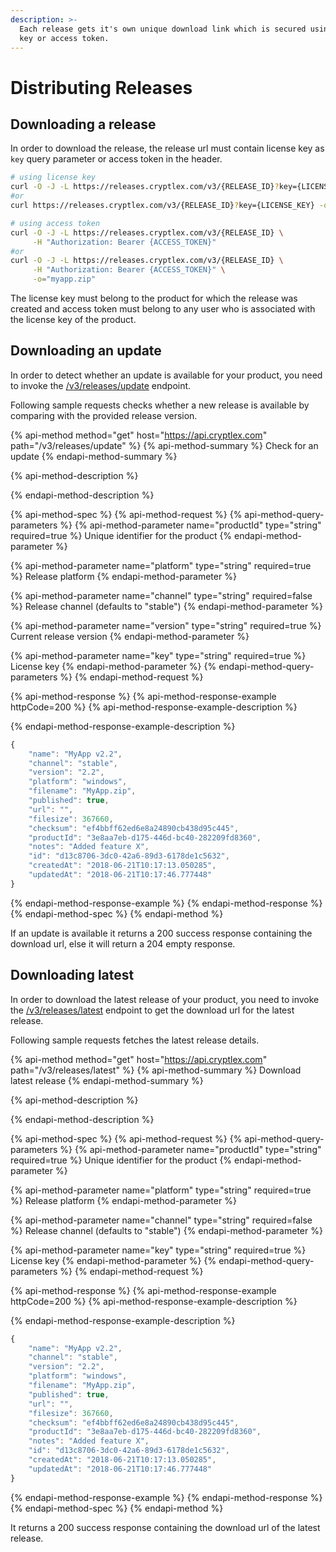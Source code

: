 ```yaml
---
description: >-
  Each release gets it's own unique download link which is secured using license
  key or access token.
---
```


# Distributing Releases

## Downloading a release

In order to download the release, the release url must contain license key as  `key` query parameter or access token in the header.

```bash
# using license key
curl -O -J -L https://releases.cryptlex.com/v3/{RELEASE_ID}?key={LICENSE_KEY}
#or
curl https://releases.cryptlex.com/v3/{RELEASE_ID}?key={LICENSE_KEY} -o="myapp.zip"

# using access token
curl -O -J -L https://releases.cryptlex.com/v3/{RELEASE_ID} \
     -H "Authorization: Bearer {ACCESS_TOKEN}"
#or
curl -O -J -L https://releases.cryptlex.com/v3/{RELEASE_ID} \
     -H "Authorization: Bearer {ACCESS_TOKEN}" \
     -o="myapp.zip"
```

The license key must belong to the product for which the release was created and access token must belong to any user who is associated with the license key of the product.

## Downloading an update

In order to detect whether an update is available for your product, you need to invoke the [/v3/releases/update](https://api.cryptlex.com/v3/docs#operation/V3ReleasesUpdateGet) endpoint.

Following sample requests checks whether a new release is available by comparing with the provided release version.

{% api-method method="get" host="https://api.cryptlex.com" path="/v3/releases/update" %}
{% api-method-summary %}
Check for an update
{% endapi-method-summary %}

{% api-method-description %}

{% endapi-method-description %}

{% api-method-spec %}
{% api-method-request %}
{% api-method-query-parameters %}
{% api-method-parameter name="productId" type="string" required=true %}
Unique identifier for the product
{% endapi-method-parameter %}

{% api-method-parameter name="platform" type="string" required=true %}
Release platform
{% endapi-method-parameter %}

{% api-method-parameter name="channel" type="string" required=false %}
Release channel \(defaults to "stable"\)
{% endapi-method-parameter %}

{% api-method-parameter name="version" type="string" required=true %}
Current release version
{% endapi-method-parameter %}

{% api-method-parameter name="key" type="string" required=true %}
License key
{% endapi-method-parameter %}
{% endapi-method-query-parameters %}
{% endapi-method-request %}

{% api-method-response %}
{% api-method-response-example httpCode=200 %}
{% api-method-response-example-description %}

{% endapi-method-response-example-description %}

```javascript
{ 
    "name": "MyApp v2.2", 
    "channel": "stable", 
    "version": "2.2", 
    "platform": "windows", 
    "filename": "MyApp.zip", 
    "published": true, 
    "url": "", 
    "filesize": 367660, 
    "checksum": "ef4bbff62ed6e8a24890cb438d95c445", 
    "productId": "3e8aa7eb-d175-446d-bc40-282209fd8360", 
    "notes": "Added feature X", 
    "id": "d13c8706-3dc0-42a6-89d3-6178de1c5632", 
    "createdAt": "2018-06-21T10:17:13.050285", 
    "updatedAt": "2018-06-21T10:17:46.777448" 
}
```
{% endapi-method-response-example %}
{% endapi-method-response %}
{% endapi-method-spec %}
{% endapi-method %}

If an update is available it returns a 200 success response containing the download url, else it will return a 204 empty response.

## Downloading latest

In order to download the latest release of your product, you need to invoke the [/v3/releases/latest](https://api.cryptlex.com/v3/docs#operation/V3ReleasesLatestGet) endpoint to get the download url for the latest release.

Following sample requests fetches the latest release details.

{% api-method method="get" host="https://api.cryptlex.com" path="/v3/releases/latest" %}
{% api-method-summary %}
Download latest release
{% endapi-method-summary %}

{% api-method-description %}

{% endapi-method-description %}

{% api-method-spec %}
{% api-method-request %}
{% api-method-query-parameters %}
{% api-method-parameter name="productId" type="string" required=true %}
Unique identifier for the product
{% endapi-method-parameter %}

{% api-method-parameter name="platform" type="string" required=true %}
Release platform
{% endapi-method-parameter %}

{% api-method-parameter name="channel" type="string" required=false %}
Release channel \(defaults to "stable"\)
{% endapi-method-parameter %}

{% api-method-parameter name="key" type="string" required=true %}
License key
{% endapi-method-parameter %}
{% endapi-method-query-parameters %}
{% endapi-method-request %}

{% api-method-response %}
{% api-method-response-example httpCode=200 %}
{% api-method-response-example-description %}

{% endapi-method-response-example-description %}

```javascript
{ 
    "name": "MyApp v2.2", 
    "channel": "stable", 
    "version": "2.2", 
    "platform": "windows", 
    "filename": "MyApp.zip", 
    "published": true, 
    "url": "", 
    "filesize": 367660, 
    "checksum": "ef4bbff62ed6e8a24890cb438d95c445", 
    "productId": "3e8aa7eb-d175-446d-bc40-282209fd8360", 
    "notes": "Added feature X", 
    "id": "d13c8706-3dc0-42a6-89d3-6178de1c5632", 
    "createdAt": "2018-06-21T10:17:13.050285", 
    "updatedAt": "2018-06-21T10:17:46.777448" 
}
```
{% endapi-method-response-example %}
{% endapi-method-response %}
{% endapi-method-spec %}
{% endapi-method %}

It returns a 200 success response containing the download url of the latest release.


